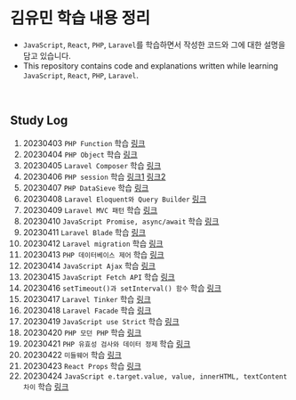 # 김유민 학습 내용 정리

- `JavaScript`, `React`, `PHP`, `Laravel`를 학습하면서 작성한 코드와 그에 대한 설명을 담고 있습니다.
- This repository contains code and explanations written while learning `JavaScript`, `React`, `PHP`, `Laravel`.

</br>

## Study Log
1. 20230403 `PHP Function` 학습 [링크](https://github.com/devYuMinKim/Study_PHP/tree/main/function)
2. 20230404 `PHP Object` 학습 [링크](https://github.com/devYuMinKim/Study_PHP/tree/main/object)
3. 20230405 `Laravel Composer` 학습 [링크](https://github.com/devYuMinKim/Study_PHP/tree/main/composertest)
4. 20230406 `PHP session` 학습 [링크1](https://github.com/devYuMinKim/Study_PHP/blob/main/sessiontest_1.php) [링크2](https://github.com/devYuMinKim/Study_PHP/blob/main/sessiontest_2.php)
5. 20230407 `PHP DataSieve` 학습 [링크](https://github.com/devYuMinKim/Study_PHP/tree/main/DataSieve)
6. 20230408 `Laravel Eloquent와 Query Builder` [링크](https://www.notion.so/devyuminkim/04-08-2b4a9119ea6d46799e41a43790109bce?pvs=4#0033f5ab9b4040cc9fa09e6cf20252d8)
7. 20230409 `Laravel MVC 패턴` 학습 [링크](https://www.notion.so/devyuminkim/04-09-52f1cad6abd340b4bf76c8ef9076ad83?pvs=4#c86ec98f3dc544fc8bcd2623a91d0c68)
8. 20230410 `JavaScript Promise, async/await` 학습 [링크](https://devyuminkim.notion.site/04-10-f5e6df9ece474b3087444c3346b3e0ac)
9. 20230411 `Laravel Blade` 학습 [링크](https://devyuminkim.notion.site/04-11-a3685b3dcdfb436aab48eba553222afa)
10. 20230412 `Laravel migration` 학습 [링크](https://devyuminkim.notion.site/04-12-40d7ac7fa57c4eae81fddba804f87fd8)
11. 20230413 `PHP 데이터베이스 제어` 학습 [링크](https://devyuminkim.notion.site/04-13-dc13661dfa9a468ca8b2015fd7df00bf)
12. 20230414 `JavaScript Ajax` 학습 [링크](https://devyuminkim.notion.site/04-14-27a45aba14014566903231e386afa164)
13. 20230415 `JavaScript Fetch API` 학습 [링크](https://devyuminkim.notion.site/04-15-7a2edd7dc9044aa9b8f9c5cd9926f0c4)
14. 20230416 `setTimeout()과 setInterval() 함수` 학습 [링크](https://devyuminkim.notion.site/04-16-efa5cd2058c54c529cba18c51270f456)
15. 20230417 `Laravel Tinker` 학습 [링크](https://devyuminkim.notion.site/04-17-b726832b38334151bec47c00c5b33cc5)
16. 20230418 `Laravel Facade` 학습 [링크](https://devyuminkim.notion.site/04-18-809e8765176e42c59783fe69f8a753ec)
17. 20230419 `JavaScript use Strict` 학습 [링크](https://devyuminkim.notion.site/04-19-258429b220314b9c9870c0bcc2104fc9)
18. 20230420 `PHP 모던 PHP` 학습 [링크](https://devyuminkim.notion.site/04-20-fa2ba594a34c4aeba3d67d9ffe857bd9)
19. 20230421 `PHP 유효성 검사와 데이터 정제` 학습 [링크](https://devyuminkim.notion.site/04-21-f6fcd825b7a446118efe57e0d250da61)
20. 20230422 `미들웨어` 학습 [링크](https://devyuminkim.notion.site/04-22-2363bce4fa364c949cd3e3d25ba7f645)
21. 20230423 `React Props` 학습 [링크](https://devyuminkim.notion.site/04-23-be811b8c63424476938fb76c3d2efa67)
22. 20230424 `JavaScript e.target.value, value, innerHTML, textContent 차이` 학습 [링크](https://devyuminkim.notion.site/04-24-0b92f9d489cc4c16bef4724defff22a4)